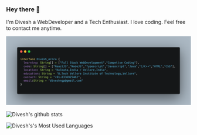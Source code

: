 ### Hey there 👋 
<p>I'm Divesh a WebDeveloper and a Tech Enthusiast.
I love coding.
Feel free to contact me anytime.</p>
<img src="https://github.com/divesharora/divesharora/blob/master/carbon%20(1).png" >

![Divesh's github stats](https://github-readme-stats.vercel.app/api?username=divesharora&show_icons=true&hide_border=true)

![Divesh's's Most Used Languages](https://github-readme-stats.vercel.app/api/top-langs?username=divesharora&show_icons=true&locale=en&layout=compact)

<!-- ![Github Stats](https://github-readme-streak-stats.herokuapp.com/?user=ishita1805&) -->





<!--
**divesharora/divesharora** is a ✨ _special_ ✨ repository because its `README.md` (this file) appears on your GitHub profile.

Here are some ideas to get you started:

- 🔭 I’m currently working on ...
- 🌱 I’m currently learning ...
- 👯 I’m looking to collaborate on ...
- 🤔 I’m looking for help with ...
- 💬 Ask me about ...
- 📫 How to reach me: ...
- 😄 Pronouns: ...
- ⚡ Fun fact: ...
-->


